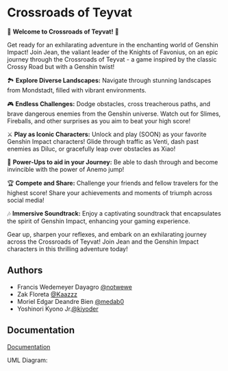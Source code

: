 
# Crossroads of Teyvat

🌟 **Welcome to Crossroads of Teyvat!** 🌟

Get ready for an exhilarating adventure in the enchanting world of Genshin Impact! Join Jean, the valiant leader of the Knights of Favonius, on an epic journey through the Crossroads of Teyvat - a game inspired by the classic Crossy Road but with a Genshin twist!

🏞️ **Explore Diverse Landscapes:** Navigate through stunning landscapes from Mondstadt, filled with vibrant environments.

🎮 **Endless Challenges:** Dodge obstacles, cross treacherous paths, and brave dangerous enemies from the Genshin universe. Watch out for Slimes, Fireballs, and other surprises as you aim to beat your high score!

⚔️ **Play as Iconic Characters:** Unlock and play (SOON) as your favorite Genshin Impact characters! Glide through traffic as Venti, dash past enemies as Diluc, or gracefully leap over obstacles as Xiao!

🌟 **Power-Ups to aid in your Journey:** Be able to dash through and become invincible with the power of Anemo jump! 

🏆 **Compete and Share:** Challenge your friends and fellow travelers for the highest score! Share your achievements and moments of triumph across social media!

🎶 **Immersive Soundtrack:** Enjoy a captivating soundtrack that encapsulates the spirit of Genshin Impact, enhancing your gaming experience.

Gear up, sharpen your reflexes, and embark on an exhilarating journey across the Crossroads of Teyvat! Join Jean and the Genshin Impact characters in this thrilling adventure today!


## Authors

- Francis Wedemeyer Dayagro [@notwewe](https://www.github.com/octokatherine)
- Zak Floreta [@Kaazzz](https://github.com/Kaazzz)
- Moriel Edgar Deandre Bien [@medab0](https://github.com/medab0)
- Yoshinori Kyono Jr.[@kiyoder](https://github.com/kiyoder)



## Documentation

[Documentation](https://linktodocumentation)

UML Diagram: 